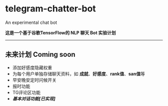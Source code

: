 # telegram-chatter-bot
An experimental chat bot

**这是一个基于谷歌TensorFlow的 NLP 聊天 Bot 实验计划**
***
## 未来计划 Coming soon
* 添加好感度隐藏权重
* 为每个用户单独存储聊天资料，如 **成就**、**好感度**、**rank值**、**san值**等
* 早安晚安定时问候开关
* 报时功能
* TG评论区功能
* ***基本对话功能[已实现]***
